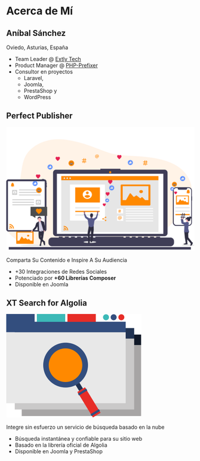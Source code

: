 # Acerca de Mí <!-- .slide: data-background-image="images/05-about-me/PHP-Prefixer.svg" data-background-size="auto 10%" data-background-position="95% 5%" -->


## Aníbal Sánchez <!-- .slide: class="who" data-background-repeat="no-repeat" data-background-image="images/05-about-me/anibal-0612-200.jpg" data-background-size="auto auto" data-background-position="95% 5%" class="list-small" -->

Oviedo, Asturias, España<!-- .element: class="small" -->

- Team Leader @ [Extly Tech](https://www.extly.com)
- Product Manager @ [PHP-Prefixer](https://php-prefixer.com)
- Consultor en proyectos
  - Laravel,
  - Joomla,
  - PrestaShop y
  - WordPress


## Perfect Publisher <!-- .slide: class="who" data-background-repeat="no-repeat" data-background-image="images/05-about-me/extly-logo.svg" data-background-size="12% auto" data-background-position="90% 10%" class="list-small" -->

![Perfect Publisher](images/05-about-me/Perfect-Publisher-product.svg)<!-- .element: class="w-25" -->

Comparta Su Contenido e Inspire A Su Audiencia

- +30 Integraciones de Redes Sociales
- Potenciado por **+60 Librerías Composer**
- Disponible en Joomla


## XT Search for Algolia <!-- .slide: class="who" data-background-repeat="no-repeat" data-background-image="images/05-about-me/extly-logo.svg" data-background-size="12% auto" data-background-position="90% 10%" class="list-small" -->

![XT Search for Algolia](images/05-about-me/xt-search-for-algolia.svg)<!-- .element: class="w-25" -->

Integre sin esfuerzo un servicio de búsqueda basado en la nube

- Búsqueda instantánea y confiable para su sitio web
- Basado en la librería oficial de Algolia
- Disponible en Joomla y PrestaShop
